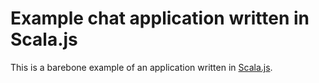 # Example chat application written in Scala.js

This is a barebone example of an application written in
[Scala.js](https://github.com/lampepfl/scala-js).

